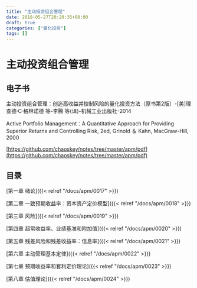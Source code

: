 ```yaml
---
title: "主动投资组合管理"
date: 2018-05-27T20:20:35+08:00
draft: true
categories: ["量化投资"]
tags: []
---
```


# 主动投资组合管理

## 电子书

主动投资组合管理：创造高收益并控制风险的量化投资方法（原书第2版）-\[美\]理查德·C·格林诺德 等-李腾 等\(译\)-机械工业出版社-2014

Active Portfolio Management：A Quantitative Approach for Providing Superior Returns and Controlling Risk, 2ed, Grinold ＆ Kahn, MacGraw-Hill, 2000

[https://github.com/chaoskey/notes/tree/master/apm/pdf](https://github.com/chaoskey/notes/tree/master/apm/pdf)

<!--more-->

## 目录

[第一章 绪论]({{< relref "/docs/apm/0017" >}})

[第二章 一致预期收益率：资本资产定价模型]({{< relref "/docs/apm/0018" >}})

[第三章 风险]({{< relref "/docs/apm/0019" >}})

[第四章 超常收益率、业绩基准和附加值]({{< relref "/docs/apm/0020" >}})

[第五章 残差风险和残差收益率：信息率]({{< relref "/docs/apm/0021" >}})

[第六章 主动管理基本定律]({{< relref "/docs/apm/0022" >}})

[第七章 预期收益率和套利定价理论]({{< relref "/docs/apm/0023" >}})

[第八章 估值理论]({{< relref "/docs/apm/0024" >}})

